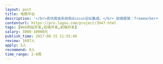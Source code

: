 ```yaml
---                
layout: post       
title: 电商平台           
description: '</br>资讯爬虫系统和dizcus论坛集成。</br> 前端框架：freemarker+bootstrap</br> 后端框架：springMVC+mybatis</br> 数据库：mySQL</br> 开发语言：java</br> 《数据库文档》《功能接口文档》《开发环境文档》无加密源代码 交付</br>'     
contenturl: https://pro.lagou.com/project/3947.html      
tags: [Web网站开发,后端开发,前端开发]            
salary: 5000-10000元          
publish_time: 2017-08-15 11:55:49         
review: 1697人                   
apply: 5人                   
recommend: 0人                   
time_range: 2-4周              
---                 
```

